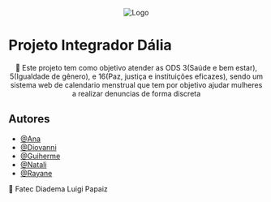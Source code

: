 <p align="center">
    <img src="./img/navbar/Home-full__nav.svg" alt="Logo" >
</p>

<h1>Projeto Integrador Dália</h1>

<p align="center">
🔎 Este projeto tem como objetivo atender as ODS 3(Saúde e bem estar), 5(Igualdade de gênero), e 16(Paz, justiça e instituições eficazes), sendo um sistema web de calendario menstrual que tem por objetivo ajudar mulheres a realizar denuncias de forma discreta
</p>

## Autores
- [@Ana](https://github.com/ana-bia07)
- [@Diovanni](https://github.com/)
- [@Guiherme](https://github.com/GuilhermeSouza198)
- [@Natali](https://github.com/nouveauromance)
- [@Rayane](https://github.com/RayaneBarrosM)

📍 Fatec Diadema Luigi Papaiz 
